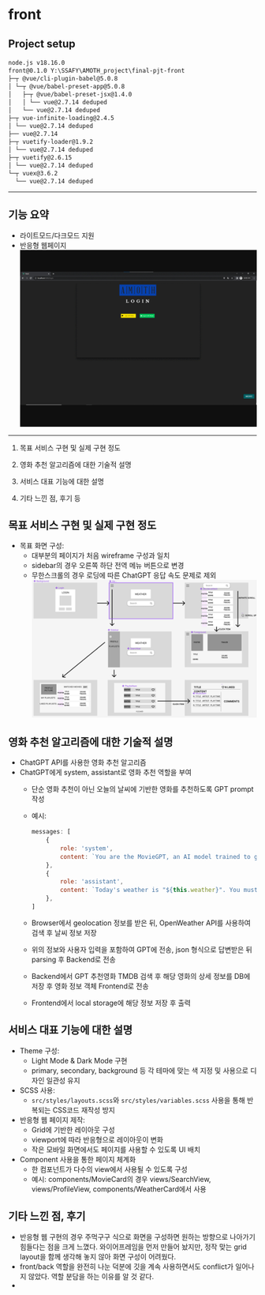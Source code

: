 # front

## Project setup

```
node.js v18.16.0
front@0.1.0 Y:\SSAFY\AMOTH_project\final-pjt-front
├─┬ @vue/cli-plugin-babel@5.0.8
│ └─┬ @vue/babel-preset-app@5.0.8
│   ├─┬ @vue/babel-preset-jsx@1.4.0
│   │ └── vue@2.7.14 deduped
│   └── vue@2.7.14 deduped
├─┬ vue-infinite-loading@2.4.5
│ └── vue@2.7.14 deduped
├── vue@2.7.14
├─┬ vuetify-loader@1.9.2
│ └── vue@2.7.14 deduped
├─┬ vuetify@2.6.15
│ └── vue@2.7.14 deduped
└─┬ vuex@3.6.2
  └── vue@2.7.14 deduped
```

----

## 기능 요약

- 라이트모드/다크모드 지원
- 반응형 웹페이지
  ![GIF](../README_assets/pages.gif)

----

1. 목표 서비스 구현 및 실제 구현 정도

2. 영화 추천 알고리즘에 대한 기술적 설명

3. 서비스 대표 기능에 대한 설명

4. 기타 느낀 점, 후기 등

## 목표 서비스 구현 및 실제 구현 정도

- 목표 화면 구성:
  - 대부분의 페이지가 처음 wireframe 구성과 일치
  - sidebar의 경우 오른쪽 하단 전역 메뉴 버튼으로 변경
  - 무한스크롤의 경우 로딩에 따른 ChatGPT 응답 속도 문제로 제외
    ![image](../README_assets/wireframe.png)

## 영화 추천 알고리즘에 대한 기술적 설명

- ChatGPT API를 사용한 영화 추천 알고리즘
- ChatGPT에게 system, assistant로 영화 추천 역할을 부여
  - 단순 영화 추천이 아닌 오늘의 날씨에 기반한 영화를 추천하도록 GPT prompt 작성
  - 예시:
    
    ```Javascript
    messages: [
        {
            role: 'system',
            content: `You are the MovieGPT, an AI model trained to give people movie suggestion that fits perfectly for the weather.`
        },
        {
            role: 'assistant',
            content: `Today's weather is "${this.weather}". You must give user suggestion based on the weather. Explain your suggestion related to the weather.`
        },
    ]
    ```
  - Browser에서 geolocation 정보를 받은 뒤, OpenWeather API를 사용하여 검색 후 날씨 정보 저장
  - 위의 정보와 사용자 입력을 포함하여 GPT에 전송, json 형식으로 답변받은 뒤 parsing 후 Backend로 전송
  - Backend에서 GPT 추천영화 TMDB 검색 후 해당 영화의 상세 정보를 DB에 저장 후 영화 정보 객체 Frontend로 전송
  - Frontend에서 local storage에 해당 정보 저장 후 출력

## 서비스 대표 기능에 대한 설명

- Theme 구성:
  - Light Mode & Dark Mode 구현 
  - primary, secondary, background 등 각 테마에 맞는 색 지정 및 사용으로 디자인 일관성 유지
- SCSS 사용:
  - `src/styles/layouts.scss`와 `src/styles/variables.scss` 사용을 통해 반복되는 CSS코드 재작성 방지
- 반응형 웹 페이지 제작:
  - Grid에 기반한 레이아웃 구성
  - viewport에 따라 반응형으로 레이아웃이 변화
  - 작은 모바일 화면에서도 페이지를 사용할 수 있도록 UI 배치
- Component 사용을 통한 페이지 체계화
  - 한 컴포넌트가 다수의 view에서 사용될 수 있도록 구성
  - 예시: components/MovieCard의 경우 views/SearchView, views/ProfileView, components/WeatherCard에서 사용

## 기타 느낀 점, 후기

- 반응형 웹 구현의 경우 주먹구구 식으로 화면을 구성하면 원하는 방향으로 나아가기 힘들다는 점을 크게 느꼈다. 와이어프레임을 먼저 만들어 놨지만, 정작 맞는 grid layout을 함께 생각해 놓지 않아 화면 구성이 어려웠다.
- front/back 역할을 완전히 나눈 덕분에 깃을 계속 사용하면서도 conflict가 일어나지 않았다. 역할 분담을 하는 이유를 알 것 같다.
- 